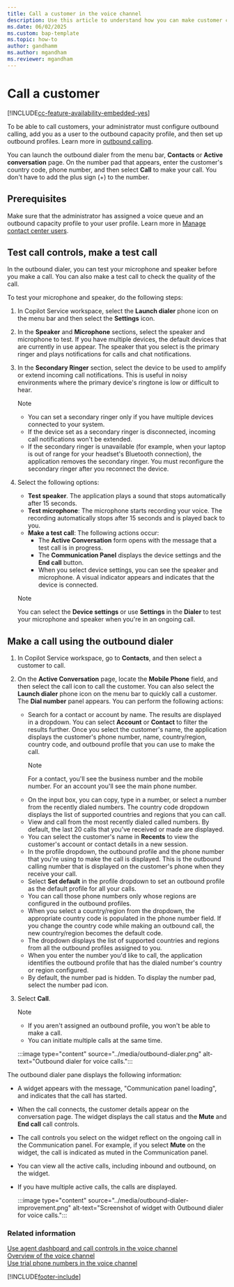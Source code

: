 ```yaml
---
title: Call a customer in the voice channel
description: Use this article to understand how you can make customer calls.
ms.date: 06/02/2025
ms.custom: bap-template
ms.topic: how-to
author: gandhamm
ms.author: mgandham
ms.reviewer: mgandham
---
```


# Call a customer

[!INCLUDE[cc-feature-availability-embedded-yes](../../includes/cc-feature-availability-embedded-yes.md)]

To be able to call customers, your administrator must configure outbound calling, add you as a user to the outbound capacity profile, and then set up outbound profiles. Learn more in [outbound calling](../administer/voice-channel-outbound-calling.md).

You can launch the outbound dialer from the menu bar, **Contacts** or **Active conversation** page. On the number pad that appears, enter the customer's country code, phone number, and then select **Call** to make your call. You don't have to add the plus sign (+) to the number.

## Prerequisites

Make sure that the administrator has assigned a voice queue and an outbound capacity profile to your user profile. Learn more in [Manage contact center users](../administer/users-user-profiles.md#manage-contact-center-users).

## Test call controls, make a test call 

 In the outbound dialer, you can test your microphone and speaker before you make a call. You can also make a test call to check the quality of the call.

To test your microphone and speaker, do the following steps:

1. In Copilot Service workspace, select the **Launch dialer** phone icon on the menu bar and then select the **Settings** icon. 
1. In the **Speaker** and **Microphone** sections, select the speaker and microphone to test. If you have multiple devices, the default devices that are currently in use appear. The speaker that you select is the primary ringer and plays notifications for calls and chat notifications.
1. In the **Secondary Ringer** section, select the device to be used to amplify or extend incoming call notifications. This is useful in noisy environments where the primary device's ringtone is low or difficult to hear. 
   > [!NOTE]
   > - You can set a secondary ringer only if you have multiple devices connected to your system.
   > - If the device set as a secondary ringer is disconnected, incoming call notifications won't be extended.
   > - If the secondary ringer is unavailable (for example, when your laptop is out of range for your headset's Bluetooth connection), the application removes the secondary ringer. You must reconfigure the secondary ringer after you reconnect the device.

4. Select the following options:
    - **Test speaker**. The application plays a sound that stops automatically after 15 seconds. 
    -  **Test microphone**: The microphone starts recording your voice. The recording automatically stops after 15 seconds and is played back to you.
    - **Make a test call**: The following actions occur:
       - The **Active Conversation** form opens with the message that a test call is in progress. 
       - The **Communication Panel** displays the device settings and the **End call** button. 
       - When you select device settings, you can see the speaker and microphone. A visual indicator appears and indicates that the device is connected. 

    > [!NOTE]
    > You can select the **Device settings** or use **Settings** in the **Dialer** to test your microphone and speaker when you're in an ongoing call. 


## Make a call using the outbound dialer

1. In Copilot Service workspace, go to **Contacts**, and then select a customer to call.
2. On the **Active Conversation** page, locate the **Mobile Phone** field, and then select the call icon to call the customer. You can also select the **Launch dialer** phone icon on the menu bar to quickly call a customer.
     The **Dial number** panel appears. You can perform the following actions:<br>
     - Search for a contact or account by name. The results are displayed in a dropdown. You can select **Account** or **Contact** to filter the results further. Once you select the customer's name, the application displays the customer's phone number, name, country/region, country code, and outbound profile that you can use to make the call.
       > [!NOTE]
       > For a contact, you'll see the business number and the mobile number. For an account you'll see the main phone number.   
     - On the input box, you can copy, type in a number, or select a number from the recently dialed numbers. The country code dropdown displays the list of supported countries and regions that you can call. 
     - View and call from the most recently dialed called numbers. By default, the last 20 calls that you’ve received or made are displayed.
     - You can select the customer's name in **Recents** to view the customer's account or contact details in a new session.
     - In the profile dropdown, the outbound profile and the phone number that you're using to make the call is displayed. This is the outbound calling number that is displayed on the customer's phone when they receive your call. 
     - Select **Set default** in the profile dropdown to set an outbound profile as the default profile for all your calls.
     - You can call those phone numbers only whose regions are configured in the outbound profiles.
     - When you select a country/region from the dropdown, the appropriate country code is populated in the phone number field. If you change the country code while making an outbound call, the new country/region becomes the default code.
     - The dropdown displays the list of supported countries and regions from all the outbound profiles assigned to you. 
     - When you enter the number you'd like to call, the application identifies the outbound profile that has the dialed number's country or region configured.
     - By default, the number pad is hidden. To display the number pad, select the number pad icon.

3. Select **Call**. 

   > [!NOTE]
   > - If you aren't assigned an outbound profile, you won't be able to make a call.
   > - You can initiate multiple calls at the same time.

    :::image type="content" source="../media/outbound-dialer.png" alt-text="Outbound dialer for voice calls.":::


The outbound dialer pane displays the following information:

- A widget appears with the message, "Communication panel loading", and indicates that the call has started.
- When the call connects, the customer details appear on the conversation page. The widget displays the call status and the **Mute** and **End call** call controls.
- The call controls you select on the widget reflect on the ongoing call in the Communication panel. For example, if you select **Mute** on the widget, the call is indicated as muted in the Communication panel.
- You can view all the active calls, including inbound and outbound, on the widget.
- If you have multiple active calls, the calls are displayed.

    :::image type="content" source="../media/outbound-dialer-improvement.png" alt-text="Screenshot of widget with Outbound dialer for voice calls.":::


### Related information

[Use agent dashboard and call controls in the voice channel](/dynamics365/contact-center/use/voice-channel-agent-experience)    
[Overview of the voice channel](../administer/voice-channel.md)  
[Use trial phone numbers in the voice channel](../administer/voice-channel-trial-phone-numbers.md)

[!INCLUDE[footer-include](../../includes/footer-banner.md)]
